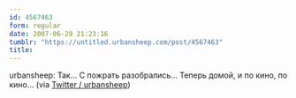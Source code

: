```yaml
---
id: 4567463
form: regular
date: 2007-06-29 21:23:16
tumblr: "https://untitled.urbansheep.com/post/4567463"
title:
---
```


<p>urbansheep: Так&hellip; С пожрать разобрались&hellip; Теперь домой, и по кино, по кино&hellip; (via <a href="http://twitter.com/urbansheep/statuses/126603092">Twitter / urbansheep</a>)</p>

